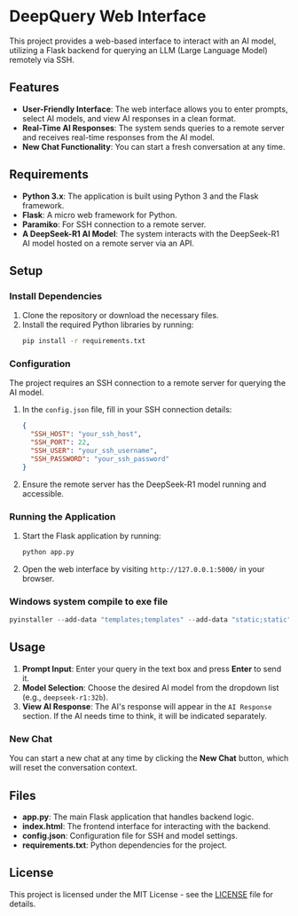 # DeepQuery Web Interface

This project provides a web-based interface to interact with an AI model, utilizing a Flask backend for querying an LLM (Large Language Model) remotely via SSH.

## Features

- **User-Friendly Interface**: The web interface allows you to enter prompts, select AI models, and view AI responses in a clean format.
- **Real-Time AI Responses**: The system sends queries to a remote server and receives real-time responses from the AI model.
- **New Chat Functionality**: You can start a fresh conversation at any time.

## Requirements

- **Python 3.x**: The application is built using Python 3 and the Flask framework.
- **Flask**: A micro web framework for Python.
- **Paramiko**: For SSH connection to a remote server.
- **A DeepSeek-R1 AI Model**: The system interacts with the DeepSeek-R1 AI model hosted on a remote server via an API.

## Setup

### Install Dependencies

1. Clone the repository or download the necessary files.
2. Install the required Python libraries by running:
   ```bash
   pip install -r requirements.txt
   ```
### Configuration

The project requires an SSH connection to a remote server for querying the AI model.

1. In the `config.json` file, fill in your SSH connection details:
   ```json
   {
     "SSH_HOST": "your_ssh_host",
     "SSH_PORT": 22,
     "SSH_USER": "your_ssh_username",
     "SSH_PASSWORD": "your_ssh_password"
   }
   ```

2. Ensure the remote server has the DeepSeek-R1 model running and accessible.

### Running the Application

1. Start the Flask application by running:
   ```bash
   python app.py
   ```

2. Open the web interface by visiting `http://127.0.0.1:5000/` in your browser.

### Windows system compile to exe file
```powershell
pyinstaller --add-data "templates;templates" --add-data "static;static" --add-data "icon.ico;." --onefile --name DeepQuery --icon=icon.ico DeepQuery.py
```
## Usage

1. **Prompt Input**: Enter your query in the text box and press **Enter** to send it.
2. **Model Selection**: Choose the desired AI model from the dropdown list (e.g., `deepseek-r1:32b`).
3. **View AI Response**: The AI's response will appear in the `AI Response` section. If the AI needs time to think, it will be indicated separately.

### New Chat

You can start a new chat at any time by clicking the **New Chat** button, which will reset the conversation context.

## Files

- **app.py**: The main Flask application that handles backend logic.
- **index.html**: The frontend interface for interacting with the backend.
- **config.json**: Configuration file for SSH and model settings.
- **requirements.txt**: Python dependencies for the project.

## License

This project is licensed under the MIT License - see the [LICENSE](LICENSE) file for details.
